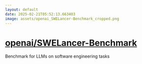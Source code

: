 ```yaml
---
layout: default
date: 2025-02-21T05:52:13.663403
image: assets/openai_SWELancer-Benchmark_cropped.png
---
```


# [openai/SWELancer-Benchmark](https://github.com/openai/SWELancer-Benchmark)

Benchmark for LLMs on software engineering tasks
